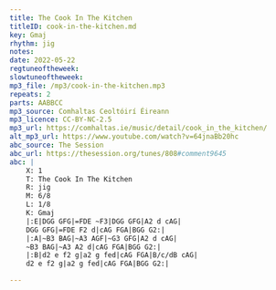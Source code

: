 ```yaml
---
title: The Cook In The Kitchen
titleID: cook-in-the-kitchen.md
key: Gmaj
rhythm: jig
notes: 
date: 2022-05-22
regtuneoftheweek: 
slowtuneoftheweek: 
mp3_file: /mp3/cook-in-the-kitchen.mp3
repeats: 2
parts: AABBCC
mp3_source: Comhaltas Ceoltóirí Éireann
mp3_licence: CC-BY-NC-2.5
mp3_url: https://comhaltas.ie/music/detail/cook_in_the_kitchen/
alt_mp3_url: https://www.youtube.com/watch?v=64jnaBb20hc
abc_source: The Session
abc_url: https://thesession.org/tunes/808#comment9645
abc: |
    X: 1
    T: The Cook In The Kitchen
    R: jig
    M: 6/8
    L: 1/8
    K: Gmaj
    |:E|DGG GFG|=FDE ~F3|DGG GFG|A2 d cAG|
    DGG GFG|=FDE F2 d|cAG FGA|BGG G2:|
    |:A|~B3 BAG|~A3 AGF|~G3 GFG|A2 d cAG|
    ~B3 BAG|~A3 A2 d|cAG FGA|BGG G2:|
    |:B|d2 e f2 g|a2 g fed|cAG FGA|B/c/dB cAG|
    d2 e f2 g|a2 g fed|cAG FGA|BGG G2:|

---
```

